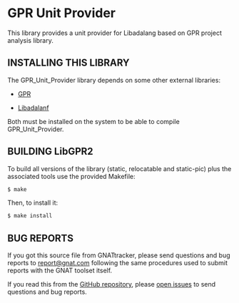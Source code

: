 GPR Unit Provider
======================================

This library provides a unit provider for Libadalang based on
GPR project analysis library.

INSTALLING THIS LIBRARY
-----------------------

The GPR_Unit_Provider library depends on some other external libraries:

* [GPR](https://github.com/AdaCore/gpr)

* [Libadalanf](https://github.com/AdaCore/libadalang)

Both must be installed on the system to be able to compile GPR_Unit_Provider.

BUILDING LibGPR2
----------------

To build all versions of the library (static, relocatable and
static-pic) plus the associated tools use the provided Makefile:

```sh
$ make
```

Then, to install it:

```sh
$ make install
```


BUG REPORTS
-----------

If you got this source file from GNATtracker, please send questions and bug
reports to report@gnat.com following the same procedures used to submit reports
with the GNAT toolset itself.

If you read this from the [GitHub repository](https://github.com/AdaCore/gpr-unit-provider),
please [open issues](https://github.com/AdaCore/gpr-unit-provider/issues) to send questions
and bug reports.
